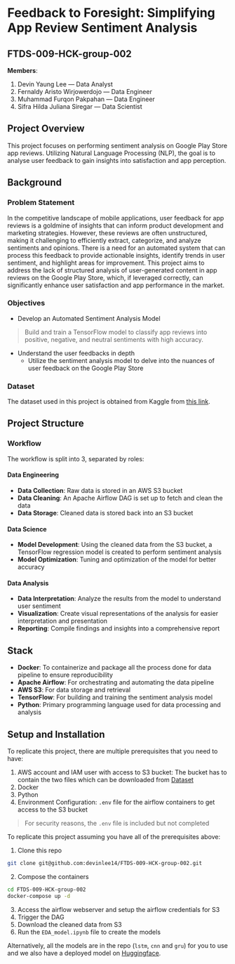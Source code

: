 # Feedback to Foresight: Simplifying App Review Sentiment Analysis
## FTDS-009-HCK-group-002
**Members**:
1. Devin Yaung Lee — Data Analyst
2. Fernaldy Aristo Wirjowerdojo — Data Engineer
3. Muhammad Furqon Pakpahan — Data Engineer
4. Sifra Hilda Juliana Siregar — Data Scientist


## Project Overview
This project focuses on performing sentiment analysis on Google Play Store app reviews. Utilizing Natural Language Processing (NLP), the goal is to analyse user feedback to gain insights into satisfaction and app perception.


## Background
### Problem Statement
In the competitive landscape of mobile applications, user feedback for app reviews is a goldmine of insights that can inform product development and marketing strategies. However, these reviews are often unstructured, making it challenging to efficiently extract, categorize, and analyze sentiments and opinions. There is a need for an automated system that can process this feedback to provide actionable insights, identify trends in user sentiment, and highlight areas for improvement. This project aims to address the lack of structured analysis of user-generated content in app reviews on the Google Play Store, which, if leveraged correctly, can significantly enhance user satisfaction and app performance in the market.

### Objectives
- Develop an Automated Sentiment Analysis Model
> Build and train a TensorFlow model to classify app reviews into positive, negative, and neutral sentiments with high accuracy.
- Understand the user feedbacks in depth
    - Utilize the sentiment analysis model to delve into the nuances of user feedback on the Google Play Store

### Dataset
The dataset used in this project is obtained from Kaggle from [this link](https://www.kaggle.com/datasets/whenamancodes/play-store-apps?select=googleplaystore.csv).


## Project Structure
### Workflow
The workflow is split into 3, separated by roles:
#### Data Engineering
- **Data Collection**: Raw data is stored in an AWS S3 bucket
- **Data Cleaning**: An Apache Airflow DAG is set up to fetch and clean the data
- **Data Storage**: Cleaned data is stored back into an S3 bucket

#### Data Science
- **Model Development**: Using the cleaned data from the S3 bucket, a TensorFlow regression model is created to perform sentiment analysis
- **Model Optimization**: Tuning and optimization of the model for better accuracy

#### Data Analysis
- **Data Interpretation**: Analyze the results from the model to understand user sentiment
- **Visualization**: Create visual representations of the analysis for easier interpretation and presentation
- **Reporting**: Compile findings and insights into a comprehensive report

## Stack
- **Docker**: To containerize and package all the process done for data pipeline to ensure reproducibility
- **Apache Airflow**: For orchestrating and automating the data pipeline
- **AWS S3**: For data storage and retrieval
- **TensorFlow**: For building and training the sentiment analysis model
- **Python**: Primary programming language used for data processing and analysis


## Setup and Installation
To replicate this project, there are multiple prerequisites that you need to have:
1. AWS account and IAM user with access to S3 bucket: The bucket has to contain the two files which can be downloaded from [Dataset](#dataset)
2. Docker
3. Python
4. Environment Configuration: `.env` file for the airflow containers to get access to the S3 bucket
> For security reasons, the `.env` file is included but not completed

To replicate this project assuming you have all of the prerequisites above:
1. Clone this repo
```bash
git clone git@github.com:devinlee14/FTDS-009-HCK-group-002.git
```
2. Compose the containers
```bash
cd FTDS-009-HCK-group-002
docker-compose up -d
```
3. Access the airflow webserver and setup the airflow credentials for S3
4. Trigger the DAG
5. Download the cleaned data from S3
6. Run the `EDA_model.ipynb` file to create the models

Alternatively, all the models are in the repo (`lstm`, `cnn` and `gru`) for you to use and we also have a deployed model on [Huggingface](#Huggingface_link).